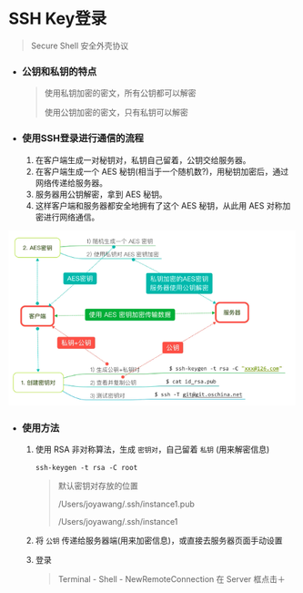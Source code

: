 # SSH Key登录

> Secure Shell 安全外壳协议

- ### 公钥和私钥的特点

  > 使用私钥加密的密文，所有公钥都可以解密
  >
  > 使用公钥加密的密文，只有私钥可以解密

- ### 使用SSH登录进行通信的流程

  1. 在客户端生成一对秘钥对，私钥自己留着，公钥交给服务器。
  2. 在客户端生成一个 AES 秘钥(相当于一个随机数?)，用秘钥加密后，通过网络传递给服务器。
  3. 服务器用公钥解密，拿到 AES 秘钥。
  4. 这样客户端和服务器都安全地拥有了这个 AES 秘钥，从此用 AES 对称加密进行网络通信。

![SSH](./密码学.ftd/SSH.png)

- ### 使用方法

  1. 使用 RSA 非对称算法，生成 `密钥对`，自己留着 `私钥` (用来解密信息)

     ```
     ssh-keygen -t rsa -C root
     ```

     > 默认密钥对存放的位置
     >
     > /Users/joyawang/.ssh/instance1.pub
     >
     > /Users/joyawang/.ssh/instance1

  2. 将 `公钥` 传递给服务器端(用来加密信息)，或直接去服务器页面手动设置

  3. 登录

     > Terminal - Shell - NewRemoteConnection 在 Server 框点击＋